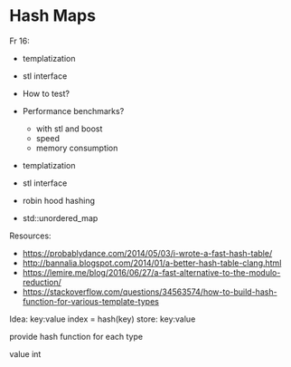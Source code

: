# Hash Maps

Fr 16:
- templatization

- stl interface
- How to test?
- Performance benchmarks?
	- with stl and boost	
	- speed
	- memory consumption
- templatization
- stl interface
- robin hood hashing
- std::unordered_map

Resources:
- https://probablydance.com/2014/05/03/i-wrote-a-fast-hash-table/
- http://bannalia.blogspot.com/2014/01/a-better-hash-table-clang.html
- https://lemire.me/blog/2016/06/27/a-fast-alternative-to-the-modulo-reduction/
- https://stackoverflow.com/questions/34563574/how-to-build-hash-function-for-various-template-types




Idea:
key:value
index = hash(key)
store: key:value

provide hash function for each type

value
int
